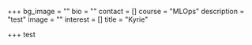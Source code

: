 +++
bg_image = ""
bio = ""
contact = []
course = "MLOps"
description = "test"
image = ""
interest = []
title = "Kyrie"

+++
test